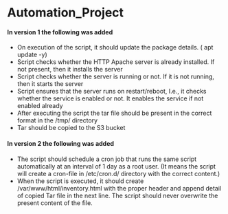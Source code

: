 # Automation_Project

#### In version 1 the following was added

- On execution of the script, it should update the package details. ( apt update -y)
- Script checks whether the HTTP Apache server is already installed. If not present, then it installs the server
- Script checks whether the server is running or not. If it is not running, then it starts the server
- Script ensures that the server runs on restart/reboot, I.e., it checks whether the service is enabled or not. It enables the service if not enabled already
- After executing the script the tar file should be present in the correct format in the /tmp/ directory
- Tar should be copied to the S3 bucket

#### In version 2 the following was added

- The script should schedule a cron job that runs the same script automatically at an interval of 1 day as a root user. (It means the script will create a cron-file in /etc/cron.d/ directory with the correct content.)
- When the script is executed, it should create /var/www/html/inventory.html with the proper header and append detail of copied Tar file in the next line. The script should never overwrite the present content of the file.

